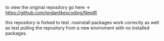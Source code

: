 to view the original repository go here -> https://github.com/jordanlikescoding/NeptR 

this repository is forked to test .rosinstall packages work correctly as well as test pulling the repository from a new enviroment with no installed packages. 